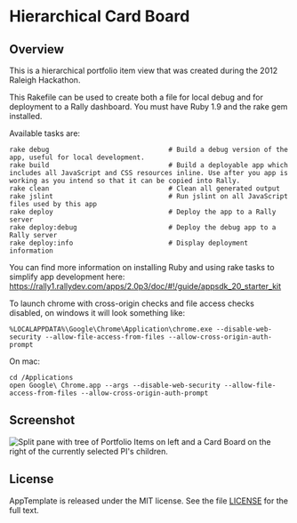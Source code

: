 Hierarchical Card Board
=======================

## Overview
This is a hierarchical portfolio item view that was created during the 2012 Raleigh Hackathon.

This Rakefile can be used to create both a file for local debug and for deployment to a Rally dashboard. You must have Ruby 1.9 and the rake gem installed.

Available tasks are:

    rake debug                              # Build a debug version of the app, useful for local development. 
    rake build                              # Build a deployable app which includes all JavaScript and CSS resources inline. Use after you app is working as you intend so that it can be copied into Rally.
    rake clean                              # Clean all generated output
    rake jslint                             # Run jslint on all JavaScript files used by this app
    rake deploy                             # Deploy the app to a Rally server
    rake deploy:debug                       # Deploy the debug app to a Rally server
    rake deploy:info                        # Display deployment information
    
You can find more information on installing Ruby and using rake tasks to simplify app development here: https://rally1.rallydev.com/apps/2.0p3/doc/#!/guide/appsdk_20_starter_kit

To launch chrome with cross-origin checks and file access checks disabled, on windows it will look something like:

    %LOCALAPPDATA%\Google\Chrome\Application\chrome.exe --disable-web-security --allow-file-access-from-files --allow-cross-origin-auth-prompt

On mac:

    cd /Applications
    open Google\ Chrome.app --args --disable-web-security --allow-file-access-from-files --allow-cross-origin-auth-prompt
    
## Screenshot
![Split pane with tree of Portfolio Items on left and a Card Board on the right of the currently selected PI's children.](https://raw.github.com/RallyCommunity/HierarchicalCardBoard/master/Hierarchical_Card_Board_Screenshot.png)


## License

AppTemplate is released under the MIT license.  See the file [LICENSE](https://raw.github.com/RallyApps/AppTemplate/master/LICENSE) for the full text.
